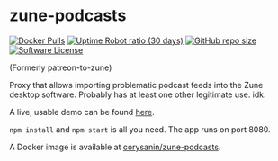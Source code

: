 # zune-podcasts
[![Docker Pulls](https://img.shields.io/docker/pulls/corysanin/zune-podcasts)](https://hub.docker.com/r/corysanin/zune-podcasts) [![Uptime Robot ratio (30 days)](https://img.shields.io/uptimerobot/ratio/m783478523-948837a9642a7f37514ae9ea)](https://patreontozune.net/) [![GitHub repo size](https://img.shields.io/github/repo-size/CorySanin/zune-podcasts)](https://github.com/CorySanin/zune-podcasts) [![Software License](https://img.shields.io/github/license/CorySanin/zune-podcasts)](https://github.com/CorySanin/zune-podcasts/blob/master/LICENSE)

(Formerly patreon-to-zune)

Proxy that allows importing problematic podcast feeds into the Zune desktop software. Probably has at least one other legitimate use. idk.

A live, usable demo can be found [here](https://patreontozune.net/).

`npm install` and `npm start` is all you need. The app runs on port 8080.

A Docker image is available at [corysanin/zune-podcasts](https://hub.docker.com/r/corysanin/zune-podcasts).

